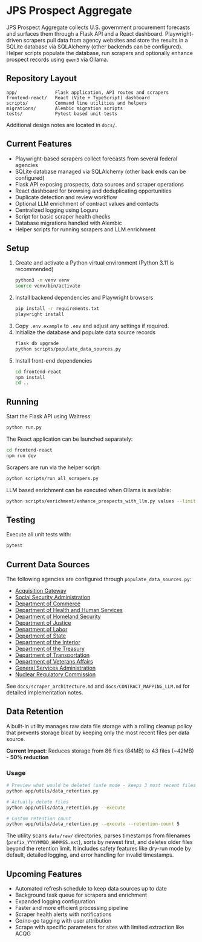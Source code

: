 # JPS Prospect Aggregate

JPS Prospect Aggregate collects U.S. government procurement forecasts and surfaces them through a Flask API and a React dashboard. Playwright-driven scrapers pull data from agency websites and store the results in a SQLite database via SQLAlchemy (other backends can be configured). Helper scripts populate the database, run scrapers and optionally enhance prospect records using `qwen3` via Ollama.

## Repository Layout

```
app/              Flask application, API routes and scrapers
frontend-react/   React (Vite + TypeScript) dashboard
scripts/          Command line utilities and helpers
migrations/       Alembic migration scripts
tests/            Pytest based unit tests
```

Additional design notes are located in `docs/`.

## Current Features

- Playwright-based scrapers collect forecasts from several federal agencies
- SQLite database managed via SQLAlchemy (other back ends can be configured)
- Flask API exposing prospects, data sources and scraper operations
- React dashboard for browsing and deduplicating opportunities
- Duplicate detection and review workflow
- Optional LLM enrichment of contract values and contacts
- Centralized logging using Loguru
- Script for basic scraper health checks
- Database migrations handled with Alembic
- Helper scripts for running scrapers and LLM enrichment

## Setup

1. Create and activate a Python virtual environment (Python 3.11 is recommended)
   ```bash
   python3 -m venv venv
   source venv/bin/activate
   ```
2. Install backend dependencies and Playwright browsers
   ```bash
   pip install -r requirements.txt
   playwright install
   ```
3. Copy `.env.example` to `.env` and adjust any settings if required.
4. Initialize the database and populate data source records
   ```bash
   flask db upgrade
   python scripts/populate_data_sources.py
   ```
5. Install front-end dependencies
   ```bash
   cd frontend-react
   npm install
   cd ..
   ```

## Running

Start the Flask API using Waitress:
```bash
python run.py
```
The React application can be launched separately:
```bash
cd frontend-react
npm run dev
```
Scrapers are run via the helper script:
```bash
python scripts/run_all_scrapers.py
```
LLM based enrichment can be executed when Ollama is available:
```bash
python scripts/enrichment/enhance_prospects_with_llm.py values --limit 100
```

## Testing

Execute all unit tests with:
```bash
pytest
```

## Current Data Sources

The following agencies are configured through `populate_data_sources.py`:
- [Acquisition Gateway](https://acquisitiongateway.gov/forecast)
- [Social Security Administration](https://www.ssa.gov/oag/business/forecast.html)
- [Department of Commerce](https://www.commerce.gov/oam/industry/procurement-forecasts)
- [Department of Health and Human Services](https://osdbu.hhs.gov/industry/opportunity-forecast)
- [Department of Homeland Security](https://apfs-cloud.dhs.gov/forecast)
- [Department of Justice](https://www.justice.gov/jmd/doj-forecast-contracting-opportunities)
- [Department of Labor](https://acquisitiongateway.gov/forecast)
- [Department of State](https://www.state.gov/procurement-forecast)
- [Department of the Interior](https://acquisitiongateway.gov/forecast)
- [Department of the Treasury](https://osdbu.forecast.treasury.gov)
- [Department of Transportation](https://www.transportation.gov/osdbu/procurement-assistance/summary-forecast)
- [Department of Veterans Affairs](https://acquisitiongateway.gov/forecast)
- [General Services Administration](https://acquisitiongateway.gov/forecast)
- [Nuclear Regulatory Commission](https://acquisitiongateway.gov/forecast)

See `docs/scraper_architecture.md` and `docs/CONTRACT_MAPPING_LLM.md` for detailed implementation notes.

## Data Retention

A built-in utility manages raw data file storage with a rolling cleanup policy that prevents storage bloat by keeping only the most recent files per data source.

**Current Impact**: Reduces storage from 86 files (84MB) to 43 files (~42MB) - **50% reduction**

### Usage
```bash
# Preview what would be deleted (safe mode - keeps 3 most recent files per source)
python app/utils/data_retention.py

# Actually delete files
python app/utils/data_retention.py --execute

# Custom retention count
python app/utils/data_retention.py --execute --retention-count 5
```

The utility scans `data/raw/` directories, parses timestamps from filenames (`prefix_YYYYMMDD_HHMMSS.ext`), sorts by newest first, and deletes older files beyond the retention limit. It includes safety features like dry-run mode by default, detailed logging, and error handling for invalid timestamps.

## Upcoming Features

- Automated refresh schedule to keep data sources up to date
- Background task queue for scrapers and enrichment
- Expanded logging configuration
- Faster and more efficient processing pipeline
- Scraper health alerts with notifications
- Go/no-go tagging with user attribution
- Scrape with specific parameters for sites with limited extraction like ACQG
